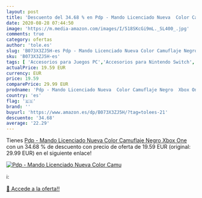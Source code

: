 ```yaml
---
layout: post
title: 'Descuento del 34.68 % en Pdp - Mando Licenciado Nueva  Color Camu'
date: 2020-08-28 07:44:50
image: 'https://m.media-amazon.com/images/I/518SKcGi9mL._SL400_.jpg'
comments: true
category: ofertas
author: 'tole.es'
slug: 'B073X3ZJ5H-es Pdp - Mando Licenciado Nueva Color Camuflaje Negro Xbox One'
sku: 'B073X3ZJ5H-es'
tags: [ 'Accesorios para Juegos PC','Accesorios para Nintendo Switch','Hardware y juegos para Nintendo Switch','Juegos y Accesorios para PC','Mandos para Nintendo Switch','Videojuegos','xbox', ]
actualPrice: 19.59 EUR
currency: EUR
price: 19.59
comparePrice: 29.99 EUR
prodname: 'Pdp - Mando Licenciado Nueva  Color Camuflaje Negro  Xbox One '
country: 'es'
flag: '🇪🇸'
brand: ''
buyurl: 'https://www.amazon.es/dp/B073X3ZJ5H/?tag=tolees-21'
descuento: '34.68'
average: '22.29'
---
```


Tienes [Pdp - Mando Licenciado Nueva  Color Camuflaje Negro  Xbox One ](https://www.amazon.es/dp/B073X3ZJ5H/?tag=tolees-21) con un 34.68 % de descuento con precio de oferta de 19.59 EUR (original: 29.99 EUR) en el siguiente enlace!

[![Pdp - Mando Licenciado Nueva  Color Camu](https://m.media-amazon.com/images/I/518SKcGi9mL._SL400_.jpg)](https://www.amazon.es/dp/B073X3ZJ5H/?tag=tolees-21)

ℹ️:


[🛒 Accede a la oferta!!](https://www.amazon.es/dp/B073X3ZJ5H/?tag=tolees-21)

